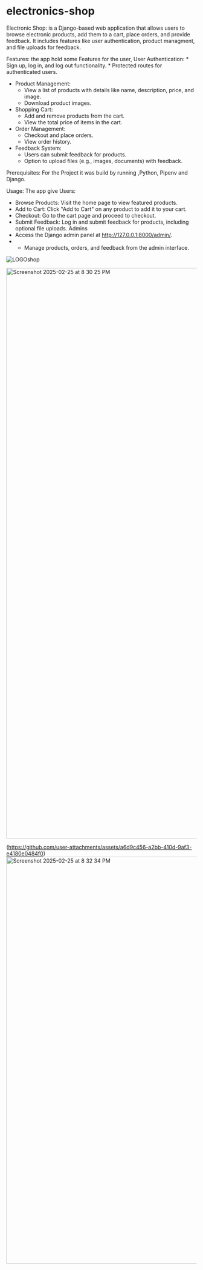 # electronics-shop
Electronic Shop: is a Django-based web application that allows users to browse electronic products, add them to a cart, place orders, and provide feedback. It includes features like user authentication, product managment, and file uploads for feedback. 

Features: the app hold some Features for the user,
 User Authentication:
    * Sign up, log in, and log out functionality.
    * Protected routes for authenticated users.
* Product Management:
    * View a list of products with details like name, description, price, and image.
    * Download product images.
* Shopping Cart:
    * Add and remove products from the cart.
    * View the total price of items in the cart.
* Order Management:
    * Checkout and place orders.
    * View order history.
* Feedback System:
    * Users can submit feedback for products.
    * Option to upload files (e.g., images, documents) with feedback.

Prerequisites:
For the Project it was build by running ,Python, Pipenv and Django. 

Usage: 
The app give 
Users:
* Browse Products: Visit the home page to view featured products.
* Add to Cart: Click "Add to Cart" on any product to add it to your cart.
* Checkout: Go to the cart page and proceed to checkout.
* Submit Feedback: Log in and submit feedback for products, including optional file uploads.
 Admins
* Access the Django admin panel at http://127.0.0.1:8000/admin/.
* * Manage products, orders, and feedback from the admin interface.

 ![LOGOshop](https://github.com/user-attachments/assets/7702d3d5-2ed0-4169-85a2-220a5ae7dcb7)

<img width="1506" alt="Screenshot 2025-02-25 at 8 30 25 PM" src="https://github.com/user-attachments/assets/f5619c5e-62df-40b7-a126-96572360bae8" />

 

  
(https://github.com/user-attachments/assets/a6d9c456-a2bb-410d-9af3-e4180e0484f0)<img width="1074" alt="Screenshot 2025-02-25 at 8 32 34 PM" src="https://github.com/user-attachments/assets/71edd136-7087-4707-a7c9-0a0c2460f050" />



